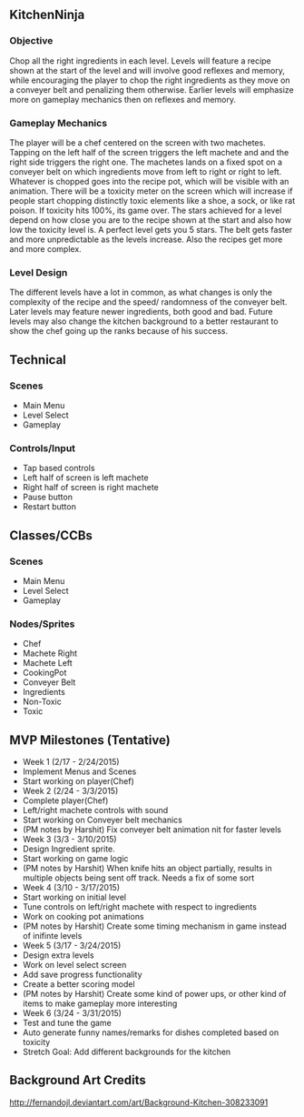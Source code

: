 ## KitchenNinja
### Objective
Chop all the right ingredients in each level. Levels will feature a recipe shown at the start of the level and will involve good reflexes and memory, while encouraging the player to chop the right ingredients as they move on a conveyer belt and penalizing them otherwise. Earlier levels will emphasize more on gameplay mechanics then on reflexes and memory.


### Gameplay Mechanics
The player will be a chef centered on the screen with two machetes. Tapping on the left half of the screen triggers the left machete and and the right side triggers the right one. The machetes lands on a fixed spot on a conveyer belt on which ingredients move from left to right or right to left. Whatever is chopped goes into the recipe pot, which will be visible with an animation. There will be a toxicity meter on the screen which will increase if people start chopping distinctly toxic elements like a shoe, a sock, or like rat poison. If toxicity hits 100%, its game over. The stars achieved for a level depend on how close you are to the recipe shown at the start and also how low the toxicity level is. A perfect level gets you 5 stars. The belt gets faster and more unpredictable as the levels increase. Also the recipes get more and more complex.


### Level Design
The different levels have a lot in common, as what changes is only the complexity of the recipe and the speed/ randomness of the conveyer belt. Later levels may feature newer ingredients, both good and bad. Future levels may also change the kitchen background to a better restaurant to show the chef going up the ranks because of his success.


## Technical
### Scenes
* Main Menu
* Level Select
* Gameplay

### Controls/Input
* Tap based controls
 * Left half of screen is left machete
 * Right half of screen is right machete
 * Pause button
 * Restart button


## Classes/CCBs
### Scenes
* Main Menu
* Level Select
* Gameplay

### Nodes/Sprites
* Chef
* Machete Right
* Machete Left
* CookingPot
* Conveyer Belt
* Ingredients
* Non-Toxic
* Toxic


## MVP Milestones (Tentative)
* Week 1 (2/17 - 2/24/2015)
 * Implement Menus and Scenes
 * Start working on player(Chef)
* Week 2 (2/24 - 3/3/2015)
 * Complete player(Chef)
 * Left/right machete controls with sound
 * Start working on Conveyer belt mechanics
 * (PM notes by Harshit) Fix conveyer belt animation nit for faster levels
* Week 3 (3/3 - 3/10/2015)
 * Design Ingredient sprite.
 * Start working on game logic
 * (PM notes by Harshit) When knife hits an object partially, results in multiple objects being sent off track. Needs a fix of some sort
* Week 4 (3/10 - 3/17/2015)
 * Start working on initial level
 * Tune controls on left/right machete with respect to ingredients
 * Work on cooking pot animations
 * (PM notes by Harshit) Create some timing mechanism in game instead of inifinte levels
* Week 5 (3/17 - 3/24/2015)
 * Design extra levels
 * Work on level select screen
 * Add save progress functionality
 * Create a better scoring model
 * (PM notes by Harshit) Create some kind of power ups, or other kind of items to make gameplay more interesting
* Week 6 (3/24 - 3/31/2015)
 * Test and tune the game
 * Auto generate funny names/remarks for dishes completed based on toxicity
 * Stretch Goal: Add different backgrounds for the kitchen

## Background Art Credits
http://fernandojl.deviantart.com/art/Background-Kitchen-308233091
